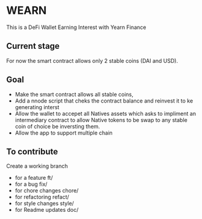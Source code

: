 # WEARN

This is a DeFi Wallet Earning Interest with Yearn Finance

## Current stage
For now the smart contract allows only 2 stable coins (DAI and USD).

## Goal
- Make the smart contract allows all stable coins,
- Add a nnode script that cheks the contract balance and reinvest it to ke generating interst
- Allow the wallet to accepet all Natives assets which asks to impliment an intermediary contract
  to allow Native tokens to be swap to any stable coin of choice be inversting them.
- Allow the app to support multiple chain

## To contribute

Create a working branch
 - for a feature ft/<feature-name>
 - for a bug fix/<issue or bug to fix>
 - for chore changes chore/<chore-name>
 - for refactoring refact/<refact-change>
 - for style changes style/<style-name>
 - for Readme updates doc/<update-name>